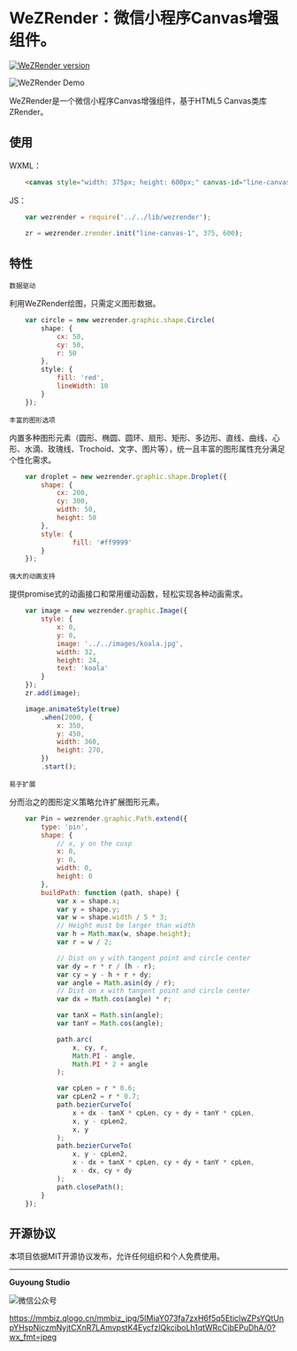 WeZRender：微信小程序Canvas增强组件。
==================================

[![WeZRender version][wezrender-release-image]][wezrender-release-url]


![WeZRender Demo](https://mmbiz.qlogo.cn/mmbiz_gif/5IMiaY073fa7zxH6f5q5EticlwZPsYQtUnQGKDYwP10E5vDSVA6kTUMeDgedMQ57kicpG3dWzQBXg7uz6qLHSOT7A/0?wx_fmt=gif )

WeZRender是一个微信小程序Canvas增强组件，基于HTML5 Canvas类库ZRender。


## 使用

WXML：

``` html
    <canvas style="width: 375px; height: 600px;" canvas-id="line-canvas-1"></canvas>
```

JS：

``` javascript
    var wezrender = require('../../lib/wezrender');
	
    zr = wezrender.zrender.init("line-canvas-1", 375, 600);
```

## 特性

`数据驱动`

利用WeZRender绘图，只需定义图形数据。

``` javascript
    var circle = new wezrender.graphic.shape.Circle(      
        shape: {
            cx: 50,
            cy: 50,
            r: 50
        },
        style: {
            fill: 'red',
            lineWidth: 10
        }
    });
```

`丰富的图形选项`

内置多种图形元素（圆形、椭圆、圆环、扇形、矩形、多边形、直线、曲线、心形、水滴、玫瑰线、Trochoid、文字、图片等），统一且丰富的图形属性充分满足个性化需求。

``` javascript
    var droplet = new wezrender.graphic.shape.Droplet({
        shape: {
            cx: 200,
            cy: 300,
            width: 50,
            height: 50
        },
        style: {
                fill: '#ff9999'
        }
    });
```

`强大的动画支持`

提供promise式的动画接口和常用缓动函数，轻松实现各种动画需求。

``` javascript
    var image = new wezrender.graphic.Image({
        style: {
            x: 0,
            y: 0,
            image: '../../images/koala.jpg',
            width: 32,
            height: 24,
            text: 'koala'
        }
    });
    zr.add(image);

    image.animateStyle(true)
        .when(2000, {
            x: 350,
            y: 450,
            width: 360,
            height: 270,
        })
        .start();
``` 

`易于扩展`

分而治之的图形定义策略允许扩展图形元素。

``` javascript
	var Pin = wezrender.graphic.Path.extend({
		type: 'pin',
		shape: {
			// x, y on the cusp
			x: 0,
			y: 0,
			width: 0,
			height: 0
		},
		buildPath: function (path, shape) {
			var x = shape.x;
			var y = shape.y;
			var w = shape.width / 5 * 3;
			// Height must be larger than width
			var h = Math.max(w, shape.height);
			var r = w / 2;

			// Dist on y with tangent point and circle center
			var dy = r * r / (h - r);
			var cy = y - h + r + dy;
			var angle = Math.asin(dy / r);
			// Dist on x with tangent point and circle center
			var dx = Math.cos(angle) * r;

			var tanX = Math.sin(angle);
			var tanY = Math.cos(angle);

			path.arc(
				x, cy, r,
				Math.PI - angle,
				Math.PI * 2 + angle
			);

			var cpLen = r * 0.6;
			var cpLen2 = r * 0.7;
			path.bezierCurveTo(
				x + dx - tanX * cpLen, cy + dy + tanY * cpLen,
				x, y - cpLen2,
				x, y
			);
			path.bezierCurveTo(
				x, y - cpLen2,
				x - dx + tanX * cpLen, cy + dy + tanY * cpLen,
				x - dx, cy + dy
			);
			path.closePath();
		}
	});
```

## 开源协议

本项目依据MIT开源协议发布，允许任何组织和个人免费使用。

------------------------------------------------

**Guyoung Studio**

![微信公众号](https://mmbiz.qlogo.cn/mmbiz_jpg/5IMiaY073fa7zxH6f5q5EticlwZPsYQtUnpYHspNiczmNyjtCXnR7LAmvpstK4EycfzIQkciboLh1qtWRcCibEPuDhA/0?wx_fmt=jpeg)




https://mmbiz.qlogo.cn/mmbiz_jpg/5IMiaY073fa7zxH6f5q5EticlwZPsYQtUnpYHspNiczmNyjtCXnR7LAmvpstK4EycfzIQkciboLh1qtWRcCibEPuDhA/0?wx_fmt=jpeg

[wezrender-url]: https://github.com/guyoung/WeZRender
[wezrender-release-image]: https://img.shields.io/badge/Release-v1.0.0-brightgreen.svg
[wezrender-release-url]:https://github.com/guyoung/WeZRender/releases

